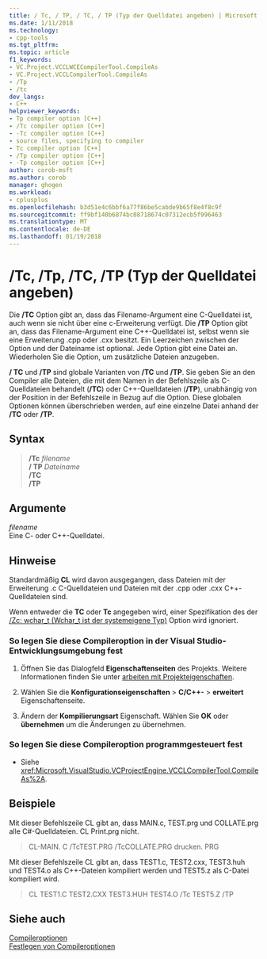 ```yaml
---
title: / Tc, / TP, / TC, / TP (Typ der Quelldatei angeben) | Microsoft Docs
ms.date: 1/11/2018
ms.technology:
- cpp-tools
ms.tgt_pltfrm: 
ms.topic: article
f1_keywords:
- VC.Project.VCCLWCECompilerTool.CompileAs
- VC.Project.VCCLCompilerTool.CompileAs
- /Tp
- /tc
dev_langs:
- C++
helpviewer_keywords:
- Tp compiler option [C++]
- /Tc compiler option [C++]
- -Tc compiler option [C++]
- source files, specifying to compiler
- Tc compiler option [C++]
- /Tp compiler option [C++]
- -Tp compiler option [C++]
author: corob-msft
ms.author: corob
manager: ghogen
ms.workload:
- cplusplus
ms.openlocfilehash: b3d51e4c6bbf6a77f86be5cabde9b65f8e4f8c9f
ms.sourcegitcommit: ff9bf140b6874bc08718674c07312ecb5f996463
ms.translationtype: MT
ms.contentlocale: de-DE
ms.lasthandoff: 01/19/2018
---
```

# <a name="tc-tp-tc-tp-specify-source-file-type"></a>/Tc, /Tp, /TC, /TP (Typ der Quelldatei angeben)

Die **/TC** Option gibt an, dass das Filename-Argument eine C-Quelldatei ist, auch wenn sie nicht über eine c-Erweiterung verfügt. Die **/TP** Option gibt an, dass das Filename-Argument eine C++-Quelldatei ist, selbst wenn sie eine Erweiterung .cpp oder .cxx besitzt. Ein Leerzeichen zwischen der Option und der Dateiname ist optional. Jede Option gibt eine Datei an. Wiederholen Sie die Option, um zusätzliche Dateien anzugeben.

**/ TC** und **/TP** sind globale Varianten von **/TC** und **/TP**. Sie geben Sie an den Compiler alle Dateien, die mit dem Namen in der Befehlszeile als C-Quelldateien behandelt (**/TC**) oder C++-Quelldateien (**/TP**), unabhängig von der Position in der Befehlszeile in Bezug auf die Option. Diese globalen Optionen können überschrieben werden, auf eine einzelne Datei anhand der **/TC** oder **/TP**.

## <a name="syntax"></a>Syntax

> **/Tc** _filename_  
> **/ TP** _Dateiname_  
> **/TC**  
> **/TP**  

## <a name="arguments"></a>Argumente

*filename*  
Eine C- oder C++-Quelldatei.

## <a name="remarks"></a>Hinweise

Standardmäßig **CL** wird davon ausgegangen, dass Dateien mit der Erweiterung .c C-Quelldateien und Dateien mit der .cpp oder .cxx C++-Quelldateien sind.

Wenn entweder die **TC** oder **Tc** angegeben wird, einer Spezifikation des der [/Zc: wchar_t (Wchar_t ist der systemeigene Typ)](../../build/reference/zc-wchar-t-wchar-t-is-native-type.md) Option wird ignoriert.

### <a name="to-set-this-compiler-option-in-the-visual-studio-development-environment"></a>So legen Sie diese Compileroption in der Visual Studio-Entwicklungsumgebung fest

1. Öffnen Sie das Dialogfeld **Eigenschaftenseiten** des Projekts. Weitere Informationen finden Sie unter [arbeiten mit Projekteigenschaften](../../ide/working-with-project-properties.md).

1. Wählen Sie die **Konfigurationseigenschaften** > **C/C++-** > **erweitert** Eigenschaftenseite.

1. Ändern der **Kompilierungsart** Eigenschaft. Wählen Sie **OK** oder **übernehmen** um die Änderungen zu übernehmen.

### <a name="to-set-this-compiler-option-programmatically"></a>So legen Sie diese Compileroption programmgesteuert fest

- Siehe <xref:Microsoft.VisualStudio.VCProjectEngine.VCCLCompilerTool.CompileAs%2A>.

## <a name="examples"></a>Beispiele

Mit dieser Befehlszeile CL gibt an, dass MAIN.c, TEST.prg und COLLATE.prg alle C#-Quelldateien. CL Print.prg nicht.

> CL-MAIN. C /TcTEST.PRG /TcCOLLATE.PRG drucken. PRG

Mit dieser Befehlszeile CL gibt an, dass TEST1.c, TEST2.cxx, TEST3.huh und TEST4.o als C++-Dateien kompiliert werden und TEST5.z als C-Datei kompiliert wird.

> CL TEST1.C TEST2.CXX TEST3.HUH TEST4.O /Tc TEST5.Z /TP

## <a name="see-also"></a>Siehe auch

[Compileroptionen](../../build/reference/compiler-options.md)  
[Festlegen von Compileroptionen](../../build/reference/setting-compiler-options.md)  
